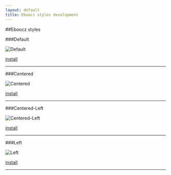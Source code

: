 ```yaml
---
layout: default
title: Eboocz styles development
---
```


##Eboocz styles


###Default

![Default](images/Default.png "Default")

[install](styles/Default.ebczstyle)

----------

###Centered

![Centered](images/Centered.png "Centered")

[install](styles/Centered.ebczstyle)

----------

###Centered-Left

![Centered-Left](images/Centered-Left.png "Centered-Left")

[install](styles/Centered-Left.ebczstyle)

----------

###Left

![Left](images/Left.png "Left")

[install](styles/Left.ebczstyle)

----------


